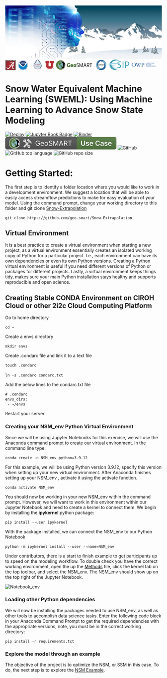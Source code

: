![NSM_Cover](./Images/ML_SWE.jpg)

# Snow Water Equivalent Machine Learning (SWEML): Using Machine Learning to Advance Snow State Modeling

[![Deploy](https://github.com/geo-smart/use_case_template/actions/workflows/deploy.yaml/badge.svg)](https://github.com/geo-smart/use_case_template/actions/workflows/deploy.yaml)
[![Jupyter Book Badge](https://jupyterbook.org/badge.svg)](https://geo-smart.github.io/use_case_template)
[![Binder](https://mybinder.org/badge_logo.svg)](https://mybinder.org/v2/gh/geo-smart/use_case_template/HEAD?urlpath=lab)
[![GeoSMART Use Case](./book/img/use_case_badge.svg)](https://geo-smart.github.io/usecases)
![GitHub](https://img.shields.io/github/license/whitelightning450/National-ML-Snow-Prediction-Mod?logo=GitHub&style=flat-square)
![GitHub top language](https://img.shields.io/github/languages/top/whitelightning450/National-ML-Snow-Prediction-Mod?logo=Jupyter&style=flat-square)
![GitHub repo size](https://img.shields.io/github/repo-size/whitelightning450/National-ML-Snow-Prediction-Mod?logo=Github&style=flat-square)





# Getting Started: 
The first step is to identify a folder location where you would like to work in a development environment.
We suggest a location that will be able to easily access streamflow predictions to make for easy evaluation of your model.
Using the command prompt, change your working directory to this folder and git clone [Snow-Extrapolation](https://github.com/geo-smart/Snow-Extrapolation)

    git clone https://github.com/geo-smart/Snow-Extrapolation


## Virtual Environment
It is a best practice to create a virtual environment when starting a new project, as a virtual environment essentially creates an isolated working copy of Python for a particular project. 
I.e., each environment can have its own dependencies or even its own Python versions.
Creating a Python virtual environment is useful if you need different versions of Python or packages for different projects.
Lastly, a virtual environment keeps things tidy, makes sure your main Python installation stays healthy and supports reproducible and open science.

## Creating Stable CONDA Environment on CIROH Cloud or other 2i2c Cloud Computing Platform
Go to home directory
```
cd ~
```
Create a envs directory
```
mkdir envs
```
Create .condarc file and link it to a text file
```
touch .condarc

ln -s .condarc condarc.txt
```
Add the below lines to the condarc.txt file
```
# .condarc
envs_dirs:
 - ~/envs
```
Restart your server

### Creating your NSM_env Python Virtual Environment
Since we will be using Jupyter Notebooks for this exercise, we will use the Anaconda command prompt to create our virtual environment. 
In the command line type: 

    conda create -n NSM_env python=3.9.12

For this example, we will be using Python version 3.9.12, specify this version when setting up your new virtual environment.
After Anaconda finishes setting up your NSM_env , activate it using the activate function.

    conda activate NSM_env 

You should now be working in your new NSM_env within the command prompt. 
However, we will want to work in this environment within our Jupyter Notebook and need to create a kernel to connect them.
We begin by installing the **ipykernel** python package:

    pip install --user ipykernel

With the package installed, we can connect the NSM_env to our Python Notebook

    python -m ipykernel install --user --name=NSM_env 

Under contributors, there is a start to finish example to get participants up to speed on the modeling workflow.
To double check you have the correct working environment, open the  up the [Methods](./contributors/NSM_Example/methods.ipynb) file, click the kernel tab on the top toolbar, and select the NSM_env. 
The NSM_env should show up on the top right of the Jupyter Notebook.

![Notebook_env](./contributors/NSM_Example/Images/NSM-Kernel.JPG)


### Loading other Python dependencies
We will now be installing the packages needed to use NSM_env, as well as other tools to accomplish data science tasks.
Enter the following code block in your Anaconda Command Prompt to get the required dependencies with the appropriate versions, note, you must be in the correct working directory:

    pip install -r requirements.txt

### Explore the model through an example

The objective of the project is to optimize the NSM, or SSM in this case.
To do, the next step is to explore the [NSM Example](./contributors/NSM_Example/methods.ipynb).

